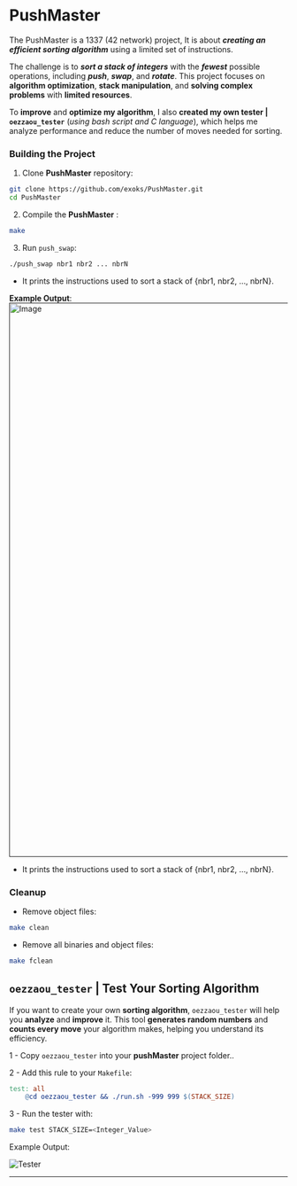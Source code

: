 # PushMaster #

The PushMaster is a 1337 (42 network) project, It is about ***creating an efficient sorting algorithm*** using a limited set of instructions.

The challenge is to ***sort a stack of integers*** with the ***fewest*** possible operations, including ***push***, ***swap***, and ***rotate***. This project focuses on **algorithm optimization**, **stack manipulation**, and **solving complex problems** with **limited resources**.

To **improve** and **optimize my algorithm**, I also **created my own tester | `oezzaou_tester`** (*using bash script and C language*), which helps me analyze performance and reduce the number of moves needed for sorting.

### Building the Project ###
1. Clone **PushMaster** repository: 
```bash
git clone https://github.com/exoks/PushMaster.git
cd PushMaster
```

2. Compile the **PushMaster** :
```bash
make
```
3. Run `push_swap`:
``` bash
./push_swap nbr1 nbr2 ... nbrN
```
- It prints the instructions used to sort a stack of {nbr1, nbr2, …, nbrN}.

**Example Output**:
[<img width="1000" alt="Image" src="https://github.com/user-attachments/assets/364d2474-6e2c-4de1-b35d-38fff4d2faa7"/> ]()

- It prints the instructions used to sort a stack of {nbr1, nbr2, …, nbrN}.

### **Cleanup** ###
* Remove object files:
```sh
make clean
```

* Remove all binaries and object files:
```sh
make fclean
```

## `oezzaou_tester` | Test Your Sorting Algorithm ##
If you want to create your own **sorting algorithm**, `oezzaou_tester` will help you **analyze** and **improve** it. This tool **generates random numbers** and **counts every move** your algorithm makes, helping you understand its efficiency.

1 - Copy `oezzaou_tester` into your **pushMaster** project folder.. 

2 - Add this rule to your `Makefile`:
```Makefile
test: all 
	@cd oezzaou_tester && ./run.sh -999 999 $(STACK_SIZE) 
```
3 - Run the tester with:
```bash
make test STACK_SIZE=<Integer_Value>
```
Example Output:

![Tester](https://github.com/user-attachments/assets/dc8cd64d-32ba-41ec-bbe0-79b0a5d97ab1)

---
